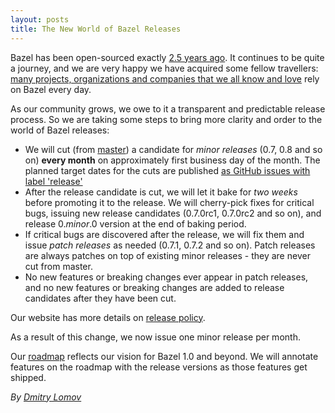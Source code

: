 ```yaml
---
layout: posts
title: The New World of Bazel Releases
---
```


Bazel has been open-sourced exactly [2.5 years ago](https://blog.bazel.build/2015/03/27/Hello-World.html). It continues to be quite a journey, and we are very happy we have acquired some fellow travellers: [many projects, organizations and companies that we all know and love](https://sites.google.com/corp/bazel.build/conference2017/agenda) rely on Bazel every day.

As our community grows, we owe to it a transparent and predictable release process. So we are
taking some steps to bring more clarity and order to the world of Bazel releases:

 * We will cut (from [master](https://github.com/bazelbuild/bazel/tree/master)) a candidate for 
   *minor releases* (0.7, 0.8 and so on) **every month** 
   on approximately first business day of the month. The planned target dates for
   the cuts are published [as GitHub issues with label 'release'](https://github.com/bazelbuild/bazel/issues?q=label%3Arelease%20)
 * After the release candidate is cut, we will let it bake for *two weeks* before promoting it 
   to the release. We will cherry-pick fixes for critical bugs, issuing new release candidates
   (0.7.0rc1, 0.7.0rc2 and so on), and release 0._minor_.0 version at the end of baking period.
 * If critical bugs are discovered after the release, we will fix them and issue *patch releases*
   as needed (0.7.1, 0.7.2 and so on). Patch releases are always patches on top of existing minor 
   releases - they are never cut from master.
 * No new features or breaking changes ever appear in patch releases, and no new features or breaking
   changes are added to release candidates after they have been cut.
   
Our website has more details on [release policy](https://bazel.build/support.html#releases).

As a result of this change, we now issue one minor release per month.

Our [roadmap](https://bazel.build/roadmap.html) reflects our vision for Bazel 1.0 and beyond. We will
annotate features on the roadmap with the release versions as those features get shipped.

_By [Dmitry Lomov](https://github.com/dslomov)_
